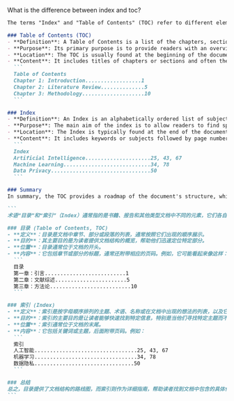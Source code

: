 What is the difference between index and toc?

````md
The terms "Index" and "Table of Contents" (TOC) refer to different elements typically found in books, reports, and other types of documents, and they serve distinct purposes:

### Table of Contents (TOC)
- **Definition**: A Table of Contents is a list of the chapters, sections, or parts of a document, usually presented in the order they appear. 
- **Purpose**: Its primary purpose is to provide readers with an overview of the structure of the document, helping them locate specific sections quickly. 
- **Location**: The TOC is usually found at the beginning of the document.
- **Content**: It includes titles of chapters or sections and often their corresponding page numbers. For example, it might look like:
  ```
  Table of Contents
  Chapter 1: Introduction..................1
  Chapter 2: Literature Review..............5
  Chapter 3: Methodology....................10
  ```

### Index
- **Definition**: An Index is an alphabetically ordered list of subjects, terms, names, or ideas found within the document, along with the pages where they can be found.
- **Purpose**: The main aim of the index is to allow readers to find specific information quickly, especially if they are looking for particular topics rather than navigating through the document linearly.
- **Location**: The Index is typically found at the end of the document.
- **Content**: It includes keywords or subjects followed by page numbers. For example:
  ```
  Index
  Artificial Intelligence.....................25, 43, 67
  Machine Learning............................34, 78
  Data Privacy................................50
  ```

### Summary
In summary, the TOC provides a roadmap of the document's structure, while the Index serves as a detailed guide to specific information contained within that document.
````

````md
```
术语“目录”和“索引”（Index）通常指的是书籍、报告和其他类型文档中不同的元素，它们各自具有不同的目的：

### 目录 (Table of Contents, TOC)
- **定义**：目录是文档中章节、部分或段落的列表，通常按照它们出现的顺序展示。
- **目的**：其主要目的是为读者提供文档结构的概览，帮助他们迅速定位特定部分。
- **位置**：目录通常位于文档的开头。
- **内容**：它包括章节或部分的标题，通常还附带相应的页码。例如，它可能看起来像这样：
  ```
  目录
  第一章：引言..........................1
  第二章：文献综述.......................5
  第三章：方法论..........................10
  ```

### 索引 (Index)
- **定义**：索引是按字母顺序排列的主题、术语、名称或在文档中出现的想法的列表，以及它们所在的页码。
- **目的**：索引的主要目的是让读者能够快速找到特定信息，特别是当他们寻找特定主题而不是线性地浏览文档时。
- **位置**：索引通常位于文档的末尾。
- **内容**：它包括关键词或主题，后面附带页码。例如：
  ```
  索引
  人工智能.................................25, 43, 67
  机器学习.................................34, 78
  数据隐私................................50
  ```

### 总结
总之，目录提供了文档结构的路线图，而索引则作为详细指南，帮助读者找到文档中包含的具体信息。
```
````
